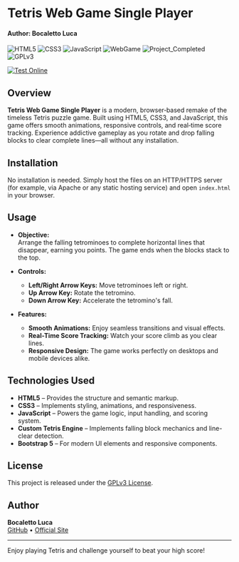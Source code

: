 # Tetris Web Game Single Player
#### Author: Bocaletto Luca

![HTML5](https://img.shields.io/badge/HTML5-E34F26?logo=html5&style=for-the-badge)
![CSS3](https://img.shields.io/badge/CSS3-1572B6?logo=css3&style=for-the-badge)
![JavaScript](https://img.shields.io/badge/JavaScript-F7DF1E?logo=javascript&style=for-the-badge)
![WebGame](https://img.shields.io/badge/WebGame-Tetris-blue?style=for-the-badge)
![Project_Completed](https://img.shields.io/badge/Project-Completed-green?style=for-the-badge)
![GPLv3](https://img.shields.io/badge/License-GPLv3-blue?style=for-the-badge)

[![Test Online](https://img.shields.io/badge/Test%20Online-Demo-brightgreen)](https://bocaletto-luca.github.io/Tetris/index.html)


## Overview

**Tetris Web Game Single Player** is a modern, browser‑based remake of the timeless Tetris puzzle game. Built using HTML5, CSS3, and JavaScript, this game offers smooth animations, responsive controls, and real‑time score tracking. Experience addictive gameplay as you rotate and drop falling blocks to clear complete lines—all without any installation.

## Installation

No installation is needed. Simply host the files on an HTTP/HTTPS server (for example, via Apache or any static hosting service) and open `index.html` in your browser.

## Usage

- **Objective:**  
  Arrange the falling tetrominoes to complete horizontal lines that disappear, earning you points. The game ends when the blocks stack to the top.

- **Controls:**  
  - **Left/Right Arrow Keys:** Move tetrominoes left or right.
  - **Up Arrow Key:** Rotate the tetromino.
  - **Down Arrow Key:** Accelerate the tetromino's fall.
  
- **Features:**  
  - **Smooth Animations:** Enjoy seamless transitions and visual effects.
  - **Real-Time Score Tracking:** Watch your score climb as you clear lines.
  - **Responsive Design:** The game works perfectly on desktops and mobile devices alike.

## Technologies Used

- **HTML5** – Provides the structure and semantic markup.
- **CSS3** – Implements styling, animations, and responsiveness.
- **JavaScript** – Powers the game logic, input handling, and scoring system.
- **Custom Tetris Engine** – Implements falling block mechanics and line-clear detection.
- **Bootstrap 5** – For modern UI elements and responsive components.

## License

This project is released under the [GPLv3 License](https://www.gnu.org/licenses/gpl-3.0.en.html).

## Author

**Bocaletto Luca**  
[GitHub](https://bocaletto-luca.github.io) • [Official Site](https://bocalettoluca.altervista.org)

---

Enjoy playing Tetris and challenge yourself to beat your high score!
